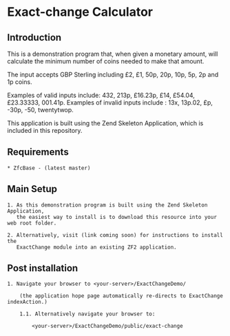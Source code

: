 Exact-change Calculator
=======================

Introduction
------------
This is a demonstration program that, when given a monetary amount, will
calculate the minimum number of coins needed to make that amount.

The input accepts GBP Sterling including £2, £1, 50p, 20p, 10p, 5p, 2p and 1p coins.

Examples of valid inputs include: 432, 213p, £16.23p, £14, £54.04, £23.33333, 001.41p.
Examples of invalid inputs include : 13x, 13p.02, £p, -30p, -50, twentytwop.

This application is built using the Zend Skeleton Application, which is included in this repository.


Requirements
------------

    * ZfcBase - (latest master)


Main Setup
----------

    1. As this demonstration program is built using the Zend Skeleton Application,
       the easiest way to install is to download this resource into your web root folder.

    2. Alternatively, visit (link coming soon) for instructions to install the
       ExactChange module into an existing ZF2 application.

Post installation
-----------------

    1. Navigate your browser to <your-server>/ExactChangeDemo/

        (the application hope page automatically re-directs to ExactChange indexAction.)

        1.1. Alternatively navigate your browser to:

            <your-server>/ExactChangeDemo/public/exact-change




